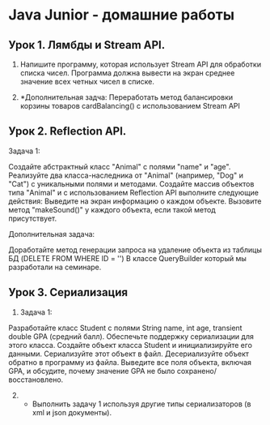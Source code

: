 # Java Junior - домашние работы


## Урок 1. Лямбды и Stream API.

1. Напишите программу, которая использует Stream API для обработки списка чисел. Программа должна вывести на экран среднее значение всех четных чисел в списке.

2. *Дополнительная задча: Переработать метод балансировки корзины товаров cardBalancing() с использованием Stream API


## Урок 2. Reflection API.

Задача 1:

Создайте абстрактный класс "Animal" с полями "name" и "age".
Реализуйте два класса-наследника от "Animal" (например, "Dog" и "Cat") с уникальными полями и методами.
Создайте массив объектов типа "Animal" и с использованием Reflection API выполните следующие действия:
Выведите на экран информацию о каждом объекте.
Вызовите метод "makeSound()" у каждого объекта, если такой метод присутствует.

Дополнительная задача:

Доработайте метод генерации запроса на удаление объекта из таблицы БД (DELETE FROM <Table> WHERE ID = '<id>')
В классе QueryBuilder который мы разработали на семинаре.


## Урок 3. Сериализация

1. Задача 1: 

Разработайте класс Student с полями String name, int age, transient double GPA (средний балл). Обеспечьте поддержку сериализации для этого класса. Создайте объект класса Student и инициализируйте его данными. Сериализуйте этот объект в файл. Десериализуйте объект обратно в программу из файла. Выведите все поля объекта, включая GPA, и обсудите, почему значение GPA не было сохранено/восстановлено.


2. * Выполнить задачу 1 используя другие типы сериализаторов (в xml и json документы).